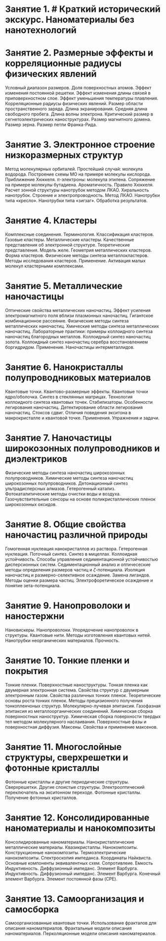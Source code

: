# Занятие 1. # Краткий исторический экскурс. Наноматериалы без нанотехнологий

# Занятие 2. Размерные эффекты и корреляционные радиусы физических явлений
Условный диапазон размеров.
Доля поверхностных атомов.
Эффект изменения постоянной решетки.
Эффект изменения длины связей в приповерхностном слое.
Эффект уменьшения температуры плавления.
Корреляционные радиусы физических явлений.
Размер области пространственного заряда.
Длина экранирования.
Средняя длина свободного пробега.
Длина волны электрона.
Критический размер в сегнетоэлектрических наноструктурах.
Размер магнитного домена.
Размер зерна.
Размер петли Франка-Рида.

# Занятие 3. Электронное строение низкоразмерных структур
Метод молекулярных орбиталей.
Простейший случай: молекула водорода.
Построение схемы МО на примере молекулы кислорода.
Приближение Хюккеля.
$\pi$-электроны: молекула этилена.
Сопряжение на примере молекулы бутадиена.
Ароматичность. Правило Хюккеля.
Расчет зонной структуры нанотрубок методом ЛКАО.
Хиральность нанотрубок.
Строение и электропроводность.
Метод ЛКАО.
Нанотрубки типа «кресло».
Нанотрубки типа «зигзаг».
Обработка результатов.

# Занятие 4. Кластеры
Комплексные соединения.
Терминология.
Классификация кластеров.
Газовые кластеры.
Металлические кластеры.
Качественные представления об электронной структуре.
Теоретические представления. Модель желе.
Геометрия металлических кластеров.
Форма кластеров.
Физические методы синтеза металлокластеров.
Методы исследования кластеров.
Применение.
Активация малых молекул кластерными комплексами.

# Занятие 5. Металлические наночастицы
Оптические свойства металлических наночастиц.
Эффект усиления электромагнитного поля вблизи плазмонных наночастиц.
Гигантское комбинационное рассеяние.
Физические методы синтеза металлических наночастиц.
Хмические методы синтеза металлических наночастиц.
Лабораторные практики: примеры коллоидного синтеза наночастиц благородных металлов.
Коллоидный синтез наночастиц золота.
Коллоидный синтез наночастиц серебра восстановлением боргидридом.
Применение.
Наночастицы интерметаллидов.

# Занятие 6. Нанокристаллы полупроводниковых материалов
Квантовые точки.
Квантово-размерные эффекты.
Квантовые точки ядро/оболочка.
Синтез в стеклянных матрицах.
Технология коллоидного синтеза квантовых точек.
Стабилизаторы.
Особенности легирования наночастиц.
Детектирование области легирования наночастиц.
Стоксов сдвиг.
Отличия поведения экситона в макрокристалле и квантовой точке.
Применения.
Упражнения и задачи.

# Занятие 7. Наночастицы широкозонных полупроводников и диэлектриков
Физические методы синтеза наночастиц широкозонных полупроводников.
Химические методы синтеза наночастиц широкозонных полупроводников.
Детонационный синтез ультрадисперсных алмазов.
Гетерогенный катализ.
Фотокаталитические методы очистки воды и воздуха.
Газочувствительные сенсоры на основе поликристаллических пленок широкозонных оксидов.

# Занятие 8. Общие свойства наночастиц различной природы
Гомогенная нуклеация нанокристаллов из раствора.
Гетерогенная нуклеация.
Поточный синтез.
Синтез в мицеллах.
Коллоидная устойчивость.
Способы управления седиментационной устойчивостью дисперсионных систем. Седиментационный анализ и оптичесеские методы определения размеров частиц и $\zeta$-потенциала.
Изоляция наночастиц и размерно-селективное осаждение.
Замена лигандов.
Методы оценки размера частиц.
Электрофоретическое осаждение и понятие зета-потенциала.

# Занятие 9. Нанопроволоки и наностержни
Нановискеры.
Нанопроволоки.
Упорядочение нанопроволок в структуры.
Квантовые нити.
Методы изготовления квантовых нитей.
Нанотрубки неорганических материалов.
Прочность.

# Занятие 10. Тонкие пленки и покрытия
Тонкие пленки.
Поверхностные наноструктуры.
Тонкая пленка как двумерная электронная система.
Свойства структур с двумерным электронным газом.
Свойства различных тонких пленок.
Теоретические основы роста тонких пленок.
Методы прецизионного получения тонкопленчоных структур.
Молекулярно-лучевая эпитаксия.
Газофазная эпитаксия из металлоорганических соединений.
Химическая сборка поверхностных наноструктур.
Химическая сборка поверхности твердых тел методом молекулярного наслаивания.
Поверхностные фазы и поверхностная диффузия.
Максены.
Свойства и применение максенов.

# Занятие 11. Многослойные структуры, сверхрешетки и фотонные кристаллы
Фотонные кристаллы и другие периодические структуры.
Сверхрешетки.
Другие слоистые структуры.
Электрооптический переключатель на экситонном переходе.
Фотонные кристаллы.
Получение фотонных кристаллов.

# Занятие 12. Консолидированные наноматериалы и нанокомпозиты
Консолидированные наноматериалы.
Нанокристаллические металлические материалы.
Квазикристаллы.
Нанокомпозиты.
Конструкционные нанокомпозиты.
Термоэлектрические нанокомпозиты.
Спектроскопия импеданса.
Координаты Найквиста.
Основные компоненты эквивалентных схем.
Сопротивлеие.
Емкость Индуктивность.
Диффузионный импеданс.
Элемент Варбурга.
Индуктивность.
Диффузионный импеданс.
Элемент Варбурга.
Конечный элемент Варбурга.
Элемент постоянной фазы (CPE).

# Занятие 13. Самоорганизация и самосборка
Самоорганизованные квантовые точки.
Использование фракталов для описания наноматериалов.
Фрактальные модели описания наноматериалов.
Перколяционные модели описания наноматериалов.

